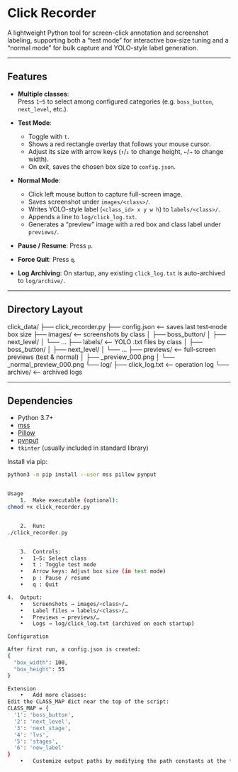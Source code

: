 # Click Recorder

A lightweight Python tool for screen-click annotation and screenshot labeling, supporting both a “test mode” for interactive box‐size tuning and a “normal mode” for bulk capture and YOLO-style label generation.

---

## Features

- **Multiple classes**:  
  Press `1`–`5` to select among configured categories (e.g. `boss_button`, `next_level`, etc.).

- **Test Mode**:  
  - Toggle with `t`.  
  - Shows a red rectangle overlay that follows your mouse cursor.  
  - Adjust its size with arrow keys (`↑`/`↓` to change height, `←`/`→` to change width).  
  - On exit, saves the chosen box size to `config.json`.

- **Normal Mode**:  
  - Click left mouse button to capture full-screen image.  
  - Saves screenshot under `images/<class>/`.  
  - Writes YOLO-style label (`<class_id> x y w h`) to `labels/<class>/`.  
  - Appends a line to `log/click_log.txt`.  
  - Generates a “preview” image with a red box and class label under `previews/`.

- **Pause / Resume**: Press `p`.  
- **Force Quit**: Press `q`.

- **Log Archiving**: On startup, any existing `click_log.txt` is auto-archived to `log/archive/`.

---

## Directory Layout

click_data/
├── click_recorder.py
├── config.json            ⟵ saves last test‐mode box size
├── images/                ⟵ screenshots by class
│   ├── boss_button/
│   ├── next_level/
│   └── …
├── labels/                ⟵ YOLO .txt files by class
│   ├── boss_button/
│   ├── next_level/
│   └── …
├── previews/              ⟵ full-screen previews (test & normal)
│   ├── _preview_000.png
│   └── _normal_preview_000.png
└── log/
├── click_log.txt      ⟵ operation log
└── archive/           ⟵ archived logs

---

## Dependencies

- Python 3.7+  
- [mss](https://pypi.org/project/mss/)  
- [Pillow](https://pypi.org/project/Pillow/)  
- [pynput](https://pypi.org/project/pynput/)  
- `tkinter` (usually included in standard library)

Install via pip:

```bash
python3 -m pip install --user mss pillow pynput


Usage
	1.	Make executable (optional):
chmod +x click_recorder.py


	2.	Run:
./click_recorder.py


	3.	Controls:
	•	1–5: Select class
	•	t : Toggle test mode
	•	Arrow keys: Adjust box size (in test mode)
	•	p : Pause / resume
	•	q : Quit

4.	Output:
	•	Screenshots → images/<class>/…
	•	Label files → labels/<class>/…
	•	Previews → previews/…
	•	Logs → log/click_log.txt (archived on each startup)

Configuration

After first run, a config.json is created:
{
  "box_width": 100,
  "box_height": 55
}

Extension
	•	Add more classes:
Edit the CLASS_MAP dict near the top of the script:
CLASS_MAP = {
  '1': 'boss_button',
  '2': 'next_level',
  '3': 'next_stage',
  '4': 'lvs',
  '5': 'stages',
  '6': 'new_label'
}
	•	Customize output paths by modifying the path constants at the top (IMAGE_ROOT, LABEL_ROOT, etc.).
